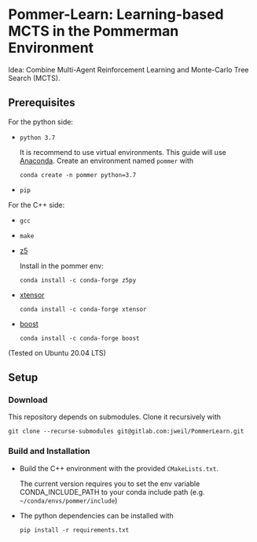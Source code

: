 # Pommer-Learn: Learning-based MCTS in the Pommerman Environment

Idea: Combine Multi-Agent Reinforcement Learning and Monte-Carlo Tree Search (MCTS).

## Prerequisites

For the python side:

* `python 3.7` 

    It is recommend to use virtual environments. This guide will use [Anaconda](https://www.anaconda.com/). Create an environment named `pommer` with

    ```
    conda create -n pommer python=3.7
    ```

* `pip`

For the C++ side:

* `gcc`

* `make`

* [z5](https://github.com/constantinpape/z5)

    Install in the pommer env:

    ```
    conda install -c conda-forge z5py
    ```

* [xtensor](https://github.com/xtensor-stack/xtensor)

    ```
    conda install -c conda-forge xtensor
    ```

* [boost](boost.org)

    ```
    conda install -c conda-forge boost
    ```

(Tested on Ubuntu 20.04 LTS)

## Setup

### Download

This repository depends on submodules. Clone it recursively with

```
git clone --recurse-submodules git@gitlab.com:jweil/PommerLearn.git
```

### Build and Installation

* Build the C++ environment with the provided `CMakeLists.txt`.

    The current version requires you to set the env variable CONDA_INCLUDE_PATH to your conda include path (e.g. `~/conda/envs/pommer/include`)

* The python dependencies can be installed with

    ```
    pip install -r requirements.txt
    ```
